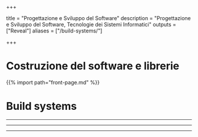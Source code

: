  
+++

title = "Progettazione e Sviluppo del Software"
description = "Progettazione e Sviluppo del Software, Tecnologie dei Sistemi Informatici"
outputs = ["Reveal"]
aliases = ["/build-systems/"]

+++

# Costruzione del software e librerie

{{% import path="front-page.md" %}}

# Build systems

---

<!-- write-here "shared-slides/build-systems/it-gradle-basics.md" -->

<!-- end-write -->

---

<!-- write-here "shared-slides/build-systems/it-gradle-dependencies.md" -->

<!-- end-write -->

---

<!-- write-here "shared-slides/build-systems/it-gradle-wrapper.md" -->

<!-- end-write -->
